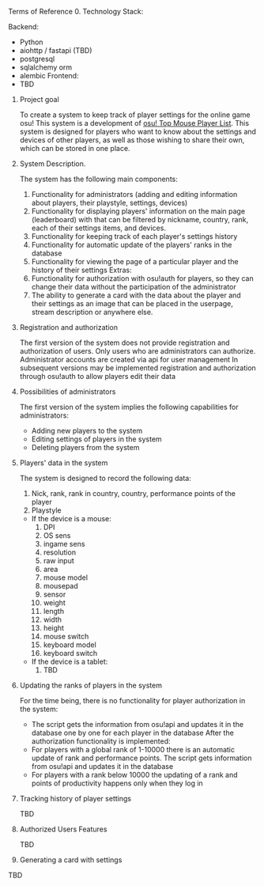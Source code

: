 Terms of Reference
0. Technology Stack:

   Backend:
   - Python
   - aiohttp / fastapi (TBD)
   - postgresql 
   - sqlalchemy orm
   - alembic
   Frontend:
   - TBD

1. Project goal
   
   To create a system to keep track of player settings for the online game osu! This system is a development of [osu! Top Mouse Player List](https://docs.google.com/spreadsheets/d/1EOWc7kf9TdyvT31VfzlY284udUNOrtz0uyRtQ2t4MHY/edit#gid=0). This system is designed for players who want to know about the settings and devices of other players, as well as those wishing to share their own, which can be stored in one place.

2. System Description.
   
   The system has the following main components:
   1. Functionality for administrators (adding and editing information about players, their playstyle, settings, devices)
   2. Functionality for displaying players' information on the main page (leaderboard) with that can be filtered by nickname, country, rank, each of their settings items, and devices.
   3. Functionality for keeping track of each player's settings history
   4. Functionality for automatic update of the players' ranks in the database
   5. Functionality for viewing the page of a particular player and the history of their settings
   Extras:
   1. Functionality for authorization with osu!auth for players, so they can change their data without the participation of the administrator
   2. The ability to generate a card with the data about the player and their settings as an image that can be placed in the userpage, stream description or anywhere else.

3. Registration and authorization
   
   The first version of the system does not provide registration and authorization of users. Only users who are administrators can authorize. Administrator accounts are created via api for user management
   In subsequent versions may be implemented registration and authorization through osu!auth to allow players edit their data

4. Possibilities of administrators
   
   The first version of the system implies the following capabilities for administrators:
   - Adding new players to the system
   - Editing settings of players in the system
   - Deleting players from the system

5. Players' data in the system
   
   The system is designed to record the following data:
   1. Nick, rank, rank in country, country, performance points of the player
   2. Playstyle
    - If the device is a mouse:
        1. DPI
        2. OS sens
        3. ingame sens
        4. resolution
        5. raw input
        6. area
        7. mouse model
        8. mousepad
        9. sensor
        10. weight
        11. length
        12. width
        13. height
        14. mouse switch
        15. keyboard model
        16. keyboard switch
    - If the device is a tablet:
        1. TBD

6. Updating the ranks of players in the system
   
   For the time being, there is no functionality for player authorization in the system:
   - The script gets the information from osu!api and updates it in the database one by one for each player in the database
   After the authorization functionality is implemented:
   - For players with a global rank of 1-10000 there is an automatic update of rank and performance points. The script gets information from osu!api and updates it in the database
   - For players with a rank below 10000 the updating of a rank and points of productivity happens only when they log in

7. Tracking history of player settings
   
   TBD

8. Authorized Users Features
   
   TBD

9.  Generating a card with settings
    
   TBD


